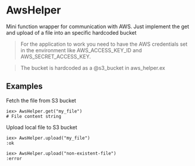 # AwsHelper

Mini function wrapper for communication with AWS. Just implement the get and upload of a file into an specific hardcoded bucket

> For the application to work you need to have the AWS credentials set in the environment like AWS_ACCESS_KEY_ID and AWS_SECRET_ACCESS_KEY.

> The bucket is hardcoded as a @s3_bucket in aws_helper.ex

## Examples
Fetch the file from S3 bucket
```
iex> AwsHelper.get("my_file")
# File content string
```

Upload local file to S3 bucket
```
iex> AwsHelper.upload("my_file")
:ok

iex> AwsHelper.upload("non-existent-file")
:error
```